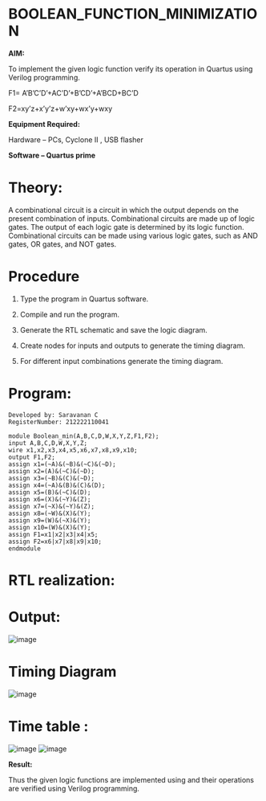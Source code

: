 # BOOLEAN_FUNCTION_MINIMIZATION

**AIM:**

To implement the given logic function verify its operation in Quartus using Verilog programming.

F1= A’B’C’D’+AC’D’+B’CD’+A’BCD+BC’D 

F2=xy’z+x’y’z+w’xy+wx’y+wxy

**Equipment Required:**

Hardware – PCs, Cyclone II , USB flasher

**Software – Quartus prime**

# Theory:
 A combinational circuit is a circuit in which the output depends on the present combination of inputs. Combinational circuits are made up of logic gates. The output of each logic gate is determined by its logic function. Combinational circuits can be made using various logic gates, such as AND gates, OR gates, and NOT gates.


# Procedure

1.	Type the program in Quartus software.

2.	Compile and run the program.

3.	Generate the RTL schematic and save the logic diagram.

4.	Create nodes for inputs and outputs to generate the timing diagram.

5.	For different input combinations generate the timing diagram.


# Program:
```
Developed by: Saravanan C
RegisterNumber: 212222110041

module Boolean_min(A,B,C,D,W,X,Y,Z,F1,F2);
input A,B,C,D,W,X,Y,Z;
wire x1,x2,x3,x4,x5,x6,x7,x8,x9,x10;
output F1,F2;
assign x1=(~A)&(~B)&(~C)&(~D);
assign x2=(A)&(~C)&(~D);
assign x3=(~B)&(C)&(~D);
assign x4=(~A)&(B)&(C)&(D);
assign x5=(B)&(~C)&(D);
assign x6=(X)&(~Y)&(Z);
assign x7=(~X)&(~Y)&(Z);
assign x8=(~W)&(X)&(Y);
assign x9=(W)&(~X)&(Y);
assign x10=(W)&(X)&(Y);
assign F1=x1|x2|x3|x4|x5;
assign F2=x6|x7|x8|x9|x10;
endmodule

```
# RTL realization: 
# Output:
![image](https://github.com/arbasil05/BOOLEAN_FUNCTION_MINIMIZATION/assets/144218037/4a6e9bd9-5695-4f96-950c-4ae31b658b37)
# Timing Diagram
![image](https://github.com/arbasil05/BOOLEAN_FUNCTION_MINIMIZATION/assets/144218037/32d59bc2-f97d-46ff-be90-f60320dd58f7)
# Time table :
![image](https://github.com/arbasil05/BOOLEAN_FUNCTION_MINIMIZATION/assets/144218037/6a835e49-2975-4542-8414-2b4d40bb0d3d)
![image](https://github.com/arbasil05/BOOLEAN_FUNCTION_MINIMIZATION/assets/144218037/b6a0a739-f5f5-45e2-9162-a3b298eaf2fd)

**Result:**

Thus the given logic functions are implemented using and their operations are verified using Verilog programming.

